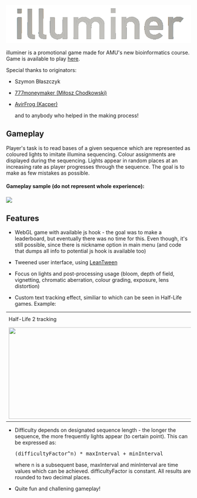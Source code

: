 
# <div align="center">
<img src="illuminer-logo.png">
  </div>

illuminer is a promotional game made for AMU's new bioinformatics course. Game is available to play [here](none). 

Special thanks to originators:

- Szymon Błaszczyk

- [777moneymaker (Miłosz Chodkowski)](https://github.com/777moneymaker)

- [AvirFrog (Kacper)](https://github.com/AvirFrog)
  
  and to anybody who helped in the making process!

## Gameplay

Player's task is to read bases of a given sequence which are represented as coloured lights to imitate illumina sequencing. Colour assignments are displayed during the sequencing. Lights appear in random places at an increasing rate as player progresses through the sequence. The goal is to make as few mistakes as possible.
#### Gameplay sample (do not represent whole experience):

<img align="center" src="illuminer-gameplay.gif">

## Features

- WebGL game with available js hook - the goal was to make a leaderboard, but eventually there was no time for this. Even though, it's still possible, since there is nickname option in main menu (and code that dumps all info to potential js hook is available too)

- Tweened user interface, using [LeanTween](https://assetstore.unity.com/packages/tools/animation/leantween-3595)

- Focus on lights and post-processing usage (bloom, depth of field, vignetting, chromatic aberration, colour grading, exposure, lens distortion)

- Custom text tracking effect, similiar to which can be seen in Half-Life games. Example:
  
<table>
  <tr>
     <td>Half-Life 2 tracking</td>
     <td>illuminer tracking</td>
  </tr>
  <tr>
    <td><img src="hl2-tracking-compressed.gif" width=500 height=250></td>
    <td><img src="illuminer-tracking-compressed.gif" width=500 height=250></td>
  </tr>
</table>


- Difficulty depends on designated sequence length - the longer the sequence, the more frequently lights appear (to certain point). This can be expressed as:
  
  <pre xml:lang="latex">(difficultyFactor^n) * maxInterval + minInterval</pre>
  
  where n is a subsequent base, maxInterval and minInterval are time values which can be achieved. difficultyFactor is constant. All results are rounded to two decimal places.

- Quite fun and challening gameplay!
